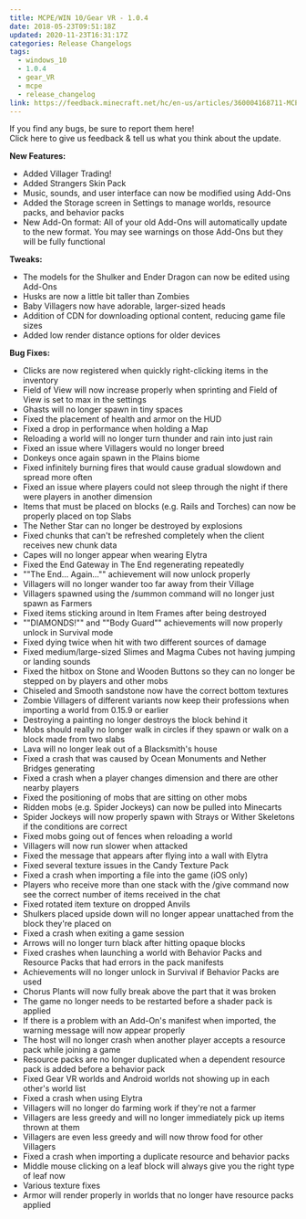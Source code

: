```yaml
---
title: MCPE/WIN 10/Gear VR - 1.0.4
date: 2018-05-23T09:51:18Z
updated: 2020-11-23T16:31:17Z
categories: Release Changelogs
tags:
  - windows_10
  - 1.0.4
  - gear_VR
  - mcpe
  - release_changelog
link: https://feedback.minecraft.net/hc/en-us/articles/360004168711-MCPE-WIN-10-Gear-VR-1-0-4
---
```


If you find any bugs, be sure to report them here!  
Click here to give us feedback & tell us what you think about the update.  
  
**New Features:**

- Added Villager Trading!
- Added Strangers Skin Pack
- Music, sounds, and user interface can now be modified using Add-Ons
- Added the Storage screen in Settings to manage worlds, resource packs, and behavior packs
- New Add-On format: All of your old Add-Ons will automatically update to the new format. You may see warnings on those Add-Ons but they will be fully functional

**Tweaks:**

- The models for the Shulker and Ender Dragon can now be edited using Add-Ons
- Husks are now a little bit taller than Zombies
- Baby Villagers now have adorable, larger-sized heads
- Addition of CDN for downloading optional content, reducing game file sizes
- Added low render distance options for older devices

**Bug Fixes:**

- Clicks are now registered when quickly right-clicking items in the inventory
- Field of View will now increase properly when sprinting and Field of View is set to max in the settings
- Ghasts will no longer spawn in tiny spaces
- Fixed the placement of health and armor on the HUD
- Fixed a drop in performance when holding a Map
- Reloading a world will no longer turn thunder and rain into just rain
- Fixed an issue where Villagers would no longer breed
- Donkeys once again spawn in the Plains biome
- Fixed infinitely burning fires that would cause gradual slowdown and spread more often
- Fixed an issue where players could not sleep through the night if there were players in another dimension
- Items that must be placed on blocks (e.g. Rails and Torches) can now be properly placed on top Slabs
- The Nether Star can no longer be destroyed by explosions
- Fixed chunks that can't be refreshed completely when the client receives new chunk data
- Capes will no longer appear when wearing Elytra
- Fixed the End Gateway in The End regenerating repeatedly
- ""The End… Again…"" achievement will now unlock properly
- Villagers will no longer wander too far away from their Village
- Villagers spawned using the /summon command will no longer just spawn as Farmers
- Fixed items sticking around in Item Frames after being destroyed
- ""DIAMONDS!"" and ""Body Guard"" achievements will now properly unlock in Survival mode
- Fixed dying twice when hit with two different sources of damage
- Fixed medium/large-sized Slimes and Magma Cubes not having jumping or landing sounds
- Fixed the hitbox on Stone and Wooden Buttons so they can no longer be stepped on by players and other mobs
- Chiseled and Smooth sandstone now have the correct bottom textures
- Zombie Villagers of different variants now keep their professions when importing a world from 0.15.9 or earlier
- Destroying a painting no longer destroys the block behind it
- Mobs should really no longer walk in circles if they spawn or walk on a block made from two slabs
- Lava will no longer leak out of a Blacksmith's house
- Fixed a crash that was caused by Ocean Monuments and Nether Bridges generating
- Fixed a crash when a player changes dimension and there are other nearby players
- Fixed the positioning of mobs that are sitting on other mobs
- Ridden mobs (e.g. Spider Jockeys) can now be pulled into Minecarts
- Spider Jockeys will now properly spawn with Strays or Wither Skeletons if the conditions are correct
- Fixed mobs going out of fences when reloading a world
- Villagers will now run slower when attacked
- Fixed the message that appears after flying into a wall with Elytra
- Fixed several texture issues in the Candy Texture Pack
- Fixed a crash when importing a file into the game (iOS only)
- Players who receive more than one stack with the /give command now see the correct number of items received in the chat
- Fixed rotated item texture on dropped Anvils
- Shulkers placed upside down will no longer appear unattached from the block they're placed on
- Fixed a crash when exiting a game session
- Arrows will no longer turn black after hitting opaque blocks
- Fixed crashes when launching a world with Behavior Packs and Resource Packs that had errors in the pack manifests
- Achievements will no longer unlock in Survival if Behavior Packs are used
- Chorus Plants will now fully break above the part that it was broken
- The game no longer needs to be restarted before a shader pack is applied
- If there is a problem with an Add-On's manifest when imported, the warning message will now appear properly
- The host will no longer crash when another player accepts a resource pack while joining a game
- Resource packs are no longer duplicated when a dependent resource pack is added before a behavior pack
- Fixed Gear VR worlds and Android worlds not showing up in each other's world list
- Fixed a crash when using Elytra
- Villagers will no longer do farming work if they're not a farmer
- Villagers are less greedy and will no longer immediately pick up items thrown at them
- Villagers are even less greedy and will now throw food for other Villagers
- Fixed a crash when importing a duplicate resource and behavior packs
- Middle mouse clicking on a leaf block will always give you the right type of leaf now
- Various texture fixes
- Armor will render properly in worlds that no longer have resource packs applied
